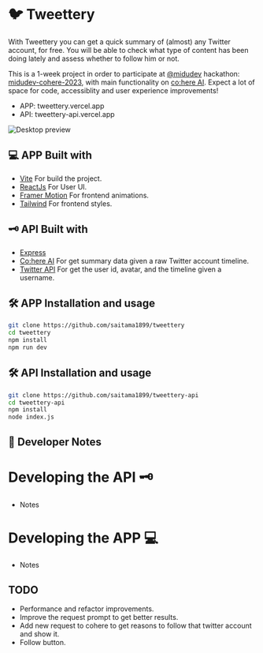 # 🐦 Tweettery

With Tweettery you can get a quick summary of (almost) any Twitter account, for free. You will be able to check what type of content has been doing lately and assess whether to follow him or not.

This is a 1-week project in order to participate at [@midudev](https://www.github.com/midudev) hackathon: [midudev-cohere-2023](https://github.com/topics/midudev-cohere-2023), with main functionality on [co:here AI](https://cohere.ai/). Expect a lot of space for code, accessiblity and user experience improvements!

- APP: tweettery.vercel.app
- API: tweettery-api.vercel.app

![Desktop preview](https://i.ibb.co/tpMPh7D/Captura.png)

## 💻 APP Built with
- [Vite](https://vitejs.dev/) For build the project.
- [ReactJs](https://es.reactjs.org/) For User UI.
- [Framer Motion](https://www.framer.com/motion/) For frontend animations.
- [Tailwind](https://tailwindcss.com) For frontend styles.

## 🗝 API Built with
- [Express](https://expressjs.com/es/)
- [Co:here AI](https://cohere.ai/) For get summary data given a raw Twitter account timeline.
- [Twitter API](https://developer.twitter.com/en/docs/twitter-api) For get the user id, avatar, and the timeline given a username.

## 🛠️ APP Installation and usage
```bash
git clone https://github.com/saitama1899/tweettery
cd tweettery
npm install
npm run dev
```

## 🛠️ API Installation and usage
```bash
git clone https://github.com/saitama1899/tweettery-api
cd tweettery-api
npm install
node index.js
```

## 📑 Developer Notes

# Developing the API 🗝
- Notes 
# Developing the APP 💻
- Notes

## TODO
- Performance and refactor improvements.
- Improve the request prompt to get better results.
- Add new request to cohere to get reasons to follow that twitter account and show it.
- Follow button.
